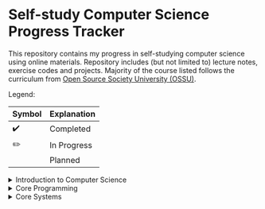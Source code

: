# Self-study Computer Science Progress Tracker

This repository contains my progress in self-studying computer science using online materials. Repository includes (but not limited to) lecture notes, exercise codes and projects. Majority of the course listed follows the curriculum from [Open Source Society University (OSSU)](https://github.com/ossu/computer-science).

Legend:

 | Symbol             | Explanation                |
 | ------------------ | -------------------------- |
 | :heavy_check_mark: | Completed                  |
 | :pencil2:          | In Progress      |
 | | Planned | 


<details>
  <summary> Introduction to Computer Science </summary>
  
 | Courses      | Status  | Repository |
 | ------------------ | -------------------------- | ---|
 |[Intro to CS and Programming using Python](https://www.edx.org/course/introduction-computer-science-mitx-6-00-1x-10)  |:heavy_check_mark:| [Here](https://github.com/ronaldyonggi/self-study/tree/master/edx/MIT/6.00.1x)
 |[CS61A - Structure and Interpretation of Computer Programs](https://cs61a.org/) | :heavy_check_mark:| [Here](https://github.com/ronaldyonggi/cs61a)
 |[CS61B - Data Structures](https://sp18.datastructur.es/)|:heavy_check_mark: | [Here](https://github.com/ronaldyonggi/cs61b)

</details>

<details>
  <summary> Core Programming </summary>
  
 | Courses      | Status | Repository |
 | ------------------ | -------------------------- | ---- |
 |[How to Code - Simple Data](https://www.edx.org/course/how-code-simple-data-ubcx-htc1x)| :heavy_check_mark: | [Here](https://github.com/ronaldyonggi/self-study/tree/master/edx/UBC/HtC1x%20How%20to%20Code%20Simple%20Data)
 |[How to Code - Complex Data](https://www.edx.org/course/how-code-complex-data-ubcx-htc2x) | :pencil2: | [Here](https://github.com/ronaldyonggi/self-study/tree/master/edx/UBC/HtC2x%20How%20to%20Code%20Complex%20Data)
 |[Programming Languages, Part A](https://www.coursera.org/learn/programming-languages)| :heavy_check_mark:| [Here](https://github.com/ronaldyonggi/self-study/tree/master/Programming%20Languages/A)
 |[Programming Languages, Part B](https://www.coursera.org/learn/programming-lang-part-b)| :pencil2:| [Here](https://github.com/ronaldyonggi/self-study/tree/master/Programming%20Languages/B)
 |[Programming Languages, Part C](https://www.coursera.org/learn/programming-languages-part-c)| 

</details>

<details>
  <summary> Core Systems </summary>
  
 | Courses      | Status | Repository |
 | ------------------ | -------------------------- | ---- |
 |[Nand2Tetris Part 1](https://www.coursera.org/learn/build-a-computer)| :pencil2: | [Here](https://github.com/ronaldyonggi/self-study/tree/master/Nand2Tetris)

</details>